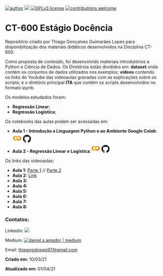 [![author](https://img.shields.io/badge/author-thiagolopes97-red.svg)](https://www.linkedin.com/in/carlosfab) [![](https://img.shields.io/badge/python-3.7+-blue.svg)](https://www.python.org/downloads/release/python-365/) [![GPLv3 license](https://img.shields.io/badge/License-GPLv3-blue.svg)](http://perso.crans.org/besson/LICENSE.html) [![contributions welcome](https://img.shields.io/badge/contributions-welcome-brightgreen.svg?style=flat)](https://github.com/carlosfab/data_science/issues)

# CT-600 Estágio Docência
Repositório criado por Thiago Gonçalves Guimarães Lopes para disponibilização dos materiais didáticos desenvolvidos na Disciplina CT-600.

Como proposta de conteúdo, foi desenvolvido materiais introdutórios a Python e Ciência de Dados. Os Diretórios estão divididos em: **dataset**
 onde contém os conjuntos de dados utilizados nos exemplos; **vídeos** contendo os links do Youtube das videoaulas gravadas com as explicações sobre os scripts; e o diretório principal **ITA** que contém os scripts desenvolvidos no formato ipynb.

Os modelos estudados foram:

- **Regressão Linear**;
- **Regressão Logística**;

Os notebooks das aulas podem ser acessadas em:
- **Aula 1 - Introdução a Linguagem Python e ao Ambiente Google Colab**:[<img alt="colab" width="30px" src="https://raw.githubusercontent.com/thiagolopes97/ITA/main/colab.png" />](https://colab.research.google.com/drive/1NjQAvK9nd4iExZVsemszRRxj-jekSSE5?usp=sharing) [<img alt="GitHub" width="26px" src="https://raw.githubusercontent.com/github/explore/78df643247d429f6cc873026c0622819ad797942/topics/github/github.png" />](https://github.com/thiagolopes97/ITA/blob/main/CT-600%20Est%C3%A1gio%20Doc%C3%AAncia/Aula1_IntroPython_Colab%5BFinal%5D.ipynb)
- **Aula 2 - Regressão Linear e Logística**:[<img alt="colab" width="30px" src="https://raw.githubusercontent.com/thiagolopes97/ITA/main/colab.png" />](https://colab.research.google.com/drive/1RJ1MupBBQ_hQ-gl96owKQHS13qtRDlZu?usp=sharing) [<img alt="GitHub" width="26px" src="https://raw.githubusercontent.com/github/explore/78df643247d429f6cc873026c0622819ad797942/topics/github/github.png" />](https://github.com/thiagolopes97/ITA/blob/main/CT-600%20Est%C3%A1gio%20Doc%C3%AAncia/Aula2_RegLin_Log%5BFinal%5D.ipynb)

Os links das videoaulas:
- **Aula 1:**  [Parte 1](https://drive.google.com/file/d/10JmYuJ1zZQJ-H3F_OgCR3p-eLGFqMvtx/view?usp=sharing) // [Parte 2](https://drive.google.com/file/d/1F7Rp4tffFqhJeQZMSHM5utLMayXiy13D/view?usp=sharing)
- **Aula 2:** [Link](https://drive.google.com/file/d/17zCz_H3JTEhI3n7XmrCQNxTz4ygxQHUo/view?usp=sharing)
- **Aula 3:**
- **Aula 4:**
- **Aula 5:**
- **Aula 6:**
- **Aula 7:**
- **Aula 8:**




### Contatos:
Linkedin: [<img width="22px" src="https://cdn.jsdelivr.net/npm/simple-icons@3.4.0/icons/linkedin.svg" />](https://bit.ly/2MAJOHJ)

Medium: [<img alt="daniel.s.amador | medium" width="22px" src="https://cdn.jsdelivr.net/npm/simple-icons@3.4.0/icons/medium.svg" />](https://bit.ly/3pRdkY6)

Email: thiagogglopes97@gmail.com

**Criado em:** 10/03/21

**Atualizado em:** 01/04/21
